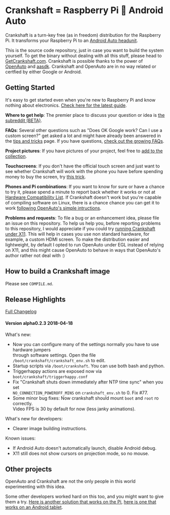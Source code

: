 Crankshaft = Raspberry Pi 💖 Android Auto
==

Crankshaft is a turn-key free (as in freedom) distribution for the Raspberry Pi. It transforms your Raspberry Pi to an [Android Auto headunit](https://www.android.com/auto/).

This is the source code repository, just in case you want to build the system yourself. To get the binary without dealing with all this stuff, please head to [GetCrankshaft.com](http://getcrankshaft.com). Crankshaft is possible thanks to the power of [OpenAuto](https://github.com/f1xpl/openauto) and [aasdk](https://github.com/f1xpl/aasdk). Crankshaft and OpenAuto are in no way related or certfied by either Google or Android.



Getting Started
--

It's easy to get started even when you're new to Raspberry Pi and know nothing about electronics. [Check here for the latest guide](https://github.com/htruong/crankshaft/wiki/Getting-started-with-Crankshaft). 

**Where to get help**: The premier place to discuss your question or idea is [the subreddit (BETA)](https://www.reddit.com/r/crankshaft/). 

**FAQs**: Several other questions such as "Does OK Google work? Can I use a custom screen?" get asked a lot and might have already been answered in the [tips and tricks](https://github.com/htruong/crankshaft/wiki/Hidden-tips,-tricks,-settings,-etc.) page. If you have questions, [check out the growing FAQs](https://github.com/htruong/crankshaft/wiki/Frequently-Asked-Questions).

**Project pictures**: If you have pictures of your project, feel free to [add to the collection](https://photos.app.goo.gl/81hQ6wTuLFNGmRHh2).


**Touchscreens**: If you don't have the official touch screen and just want to see whether Crankshaft will work with the phone you have before spending money to buy the screen, try [this trick](https://github.com/htruong/crankshaft/wiki/Frequently-Asked-Questions#i-have-a-pi3-how-can-i-test-crankshaft-compatibility-with-my-phone-before-i-spend-the-money-to-buy-the-official-screen).

**Phones and Pi combinations**: If you want to know for sure or have a chance to try it, please spend a minute to report back whether it works or not at [Hardware Compatibility List](https://github.com/htruong/crankshaft/issues/2). If Crankshaft doesn't work but you're capable of compiling software on Linux, there is a chance chance you can get it to work [following OpenAuto's simple intructions](https://github.com/htruong/crankshaft/issues/2).



**Problems and requests**: To file a bug or an enhancement idea, please file an issue on this repository. To help us help you, before reporting problems to this repository, I would appreciate if you could try [running Crankshaft under X11](https://github.com/htruong/crankshaft/wiki/Crankshaft-dev-mode). This will help in cases you use non standard hardware, for example, a custom HDMI screen. To make the distribution easier and lightweight, by default I opted to run OpenAuto under EGL instead of relying on X11, and this might cause OpenAuto to behave in ways that OpenAuto's author rather not deal with :)


How to build a Crankshaft image
--

Please see `COMPILE.md`.



Release Highlights
--

[Full Changelog](https://github.com/htruong/crankshaft/blob/master/CHANGELOG.md)

#### Version alpha0.2.3 2018-04-18

What's new:

- Now you can configure many of the settings normally you have to use hardware jumpers\
  through software settings. Open the file `/boot/crankshaft/crankshaft_env.sh` to edit.
- Startup scripts via `/boot/crankshaft`. You can use both bash and python.
- Triggerhappy actions are exposed now via `boot/crankshaft/triggerhappy.conf`
- Fix "Crankshaft shuts down immediately after NTP time sync" when you set \
  `NO_CONNECTION_POWEROFF_MINS` on `crankshaft_env.sh` to 0. Fix #77.
- Some minor bug fixes: 
  Now crankshaft should mount `boot` and `root` ro correctly.\
  Video FPS is 30 by default for now (less janky animations).

What's new for developers:

- Clearer image building instructions.

Known issues:

- If Android Auto doesn't automatically launch, disable Android debug.
- X11 still does not show cursors on projection mode, so no mouse.




Other projects
--

OpenAuto and Crankshaft are not the only people in this world experimenting with this idea. 

Some other developers worked hard on this too, and you might want to give them a try. [Here is another solution that works on the Pi](https://github.com/viktorgino/headunit-desktop), [here is one that works on an Android tablet](https://github.com/borconi/headunit).
